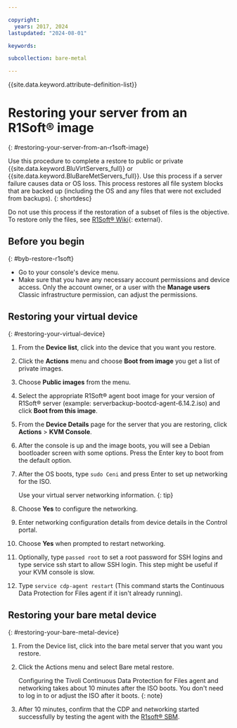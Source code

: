 ```yaml
---

copyright:
  years: 2017, 2024
lastupdated: "2024-08-01"

keywords:

subcollection: bare-metal

---
```


{{site.data.keyword.attribute-definition-list}}

# Restoring your server from an R1Soft&reg; image
{: #restoring-your-server-from-an-r1soft-image}

Use this procedure to complete a restore to public or private {{site.data.keyword.BluVirtServers_full}} or {{site.data.keyword.BluBareMetServers_full}}. Use this process if a server failure causes data or OS loss. This process restores all file system blocks that are backed up (including the OS and any files that were not excluded from backups).
{: shortdesc}

Do not use this process if the restoration of a subset of files is the objective. To restore only the files, see [R1Soft&reg; Wiki](http://wiki.r1soft.com/display/CDP/Restoring+Files){: external}.

## Before you begin
{: #byb-restore-r1soft}

* Go to your console's device menu.
* Make sure that you have any necessary account permissions and device access. Only the account owner, or a user with the **Manage users** Classic infrastructure permission, can adjust the permissions.

## Restoring your virtual device
{: #restoring-your-virtual-device}

1. From the **Device list**, click into the device that you want you restore.
2. Click the **Actions** menu and choose **Boot from image** you get a list of private images.
3. Choose **Public images** from the menu.
4. Select the appropriate R1Soft&reg; agent boot image for your version of R1Soft&reg; server (example: serverbackup-bootcd-agent-6.14.2.iso) and click **Boot from this image**.
5. From the **Device Details** page for the server that you are restoring, click **Actions** > **KVM Console**.
6. After the console is up and the image boots, you will see a Debian bootloader screen with some options. Press the Enter key to boot from the default option.
7. After the OS boots, type `sudo Ceni` and press Enter to set up networking for the ISO.

   Use your virtual server networking information.
   {: tip}

8. Choose **Yes** to configure the networking.
9. Enter networking configuration details from device details in the Control portal.
10. Choose **Yes** when prompted to restart networking.
11. Optionally, type `passed root` to set a root password for SSH logins and type service ssh start to allow SSH login. This step might be useful if your KVM console is slow.
12. Type `service cdp-agent restart` (This command starts the Continuous Data Protection for Files agent if it isn't already running).

## Restoring your bare metal device
{: #restoring-your-bare-metal-device}

1. From the Device list, click into the bare metal server that you want you restore.
2. Click the Actions menu and select Bare metal restore.

   Configuring the Tivoli Continuous Data Protection for Files agent and networking takes about 10 minutes after the ISO boots. You don't need to log in to or adjust the ISO after it boots.
   {: note}

3. After 10 minutes, confirm that the CDP and networking started successfully by testing the agent with the [R1soft&reg; SBM](http://wiki.r1soft.com/display/ServerBackupManager/Test+Agent+Connection).
